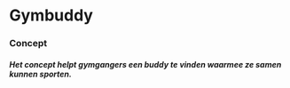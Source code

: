 # Gymbuddy

### Concept

##### Het concept helpt gymgangers een buddy te vinden waarmee ze samen kunnen sporten.
